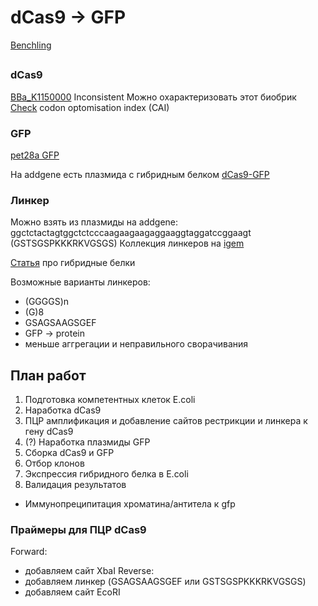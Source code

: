 # dCas9 -> GFP

[Benchling](https://benchling.com/greshnova/f_/TeZKADfR-summer-practice-2019/?filter=section%3Ainventory%3Btypes%3AIS_ONE_OF%3Afolder%2Cbasic_folder_item%2Cprotein%2Csequence%2Coligo%3Bfolder%3Alib_TeZKADfR%3BarchivePurposes%3AIS_ONE_OF%3ANOT_ARCHIVED&offset=0&limit=100&sort=name&reverse=0&q=)

##

### dCas9

[BBa_K1150000](http://parts.igem.org/wiki/index.php?title=Part:BBa_K1150000)
Inconsistent
Можно охарактеризовать этот биобрик
[Check](https://www.genscript.com/tools/rare-codon-analysis) codon optomisation index (CAI) 

### GFP

[pet28a GFP](https://benchling.com/greshnova/f/TeZKADfR-summer-practice-2019/seq-2hUdmAbT-pet28a_gfp-2/edit)

На addgene есть плазмида с гибридным белком [dCas9-GFP](https://www.addgene.org/64104/)

### Линкер

Можно взять из плазмиды на addgene: ggctctactagtggctctcccaagaagaagaggaaggtaggatccggaagt (GSTSGSPKKKRKVGSGS)
Коллекция линкеров на [igem](http://parts.igem.org/Protein_domains/Linker)

[Статья](https://www.ncbi.nlm.nih.gov/pmc/articles/PMC3726540/pdf/nihms-411484.pdf) про гибридные белки

Возможные варианты линкеров:
- (GGGGS)n
- (G)8
- GSAGSAAGSGEF
 - GFP -> protein
 - меньше аггрегации и неправильного сворачивания

## План работ

1) Подготовка компетентных клеток E.coli
2) Наработка dCas9
3) ПЦР амплификация и добавление сайтов рестрикции и линкера к гену dCas9
4) (?) Наработка плазмиды GFP
5) Сборка dCas9 и GFP 
6) Отбор клонов
7) Экспрессия гибридного белка в E.coli
8) Валидация результатов 
 - Иммунопреципитация хроматина/антитела к gfp

### Праймеры для ПЦР dCas9

Forward:
- добавляем сайт XbaI
Reverse:
- добавляем линкер (GSAGSAAGSGEF или GSTSGSPKKKRKVGSGS)
- добавляем сайт EcoRI
